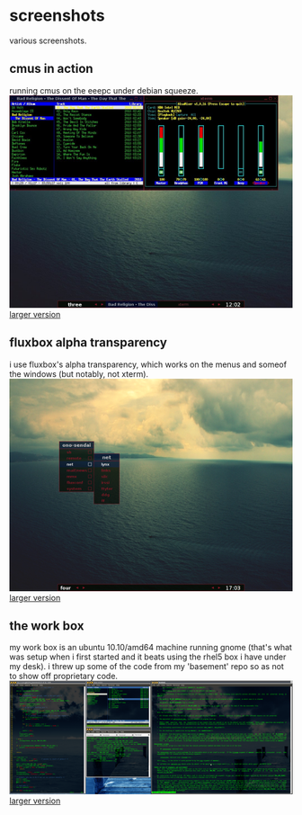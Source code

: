 screenshots
===========

various screenshots.

cmus in action
--------------
running cmus on the eeepc under debian squeeze.
![cmus running on the eeepc](/images/screenshots/cmus_small.png)   
[larger version](/images/screenshots/cmus.png)


fluxbox alpha transparency
--------------------------
i use fluxbox's alpha transparency, which works on the menus and someof the windows (but notably, not xterm).
![fluxbox alpha transparency](/images/screenshots/fluxmenu_small.png)   
[larger version](/images/screenshots/fluxmenu.png)


the work box
------------
my work box is an ubuntu 10.10/amd64 machine running gnome (that's what
was setup when i first started and it beats using the rhel5 box i have
under my desk). i threw up some of the code from my 'basement' repo
so as not to show off proprietary code.
![work box](/images/screenshots/workbox_small.png)  
[larger version](/images/screenshots/workbox.png)


